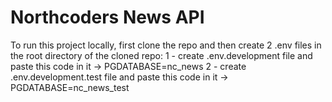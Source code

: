 # Northcoders News API

To run this project locally, first clone the repo and then create 2 .env files in the root directory of the cloned repo:
1 - create .env.development file and paste this code in it -> PGDATABASE=nc_news
2 - create .env.development.test file and paste this code in it -> PGDATABASE=nc_news_test
